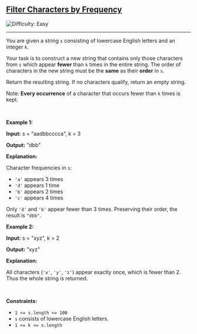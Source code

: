 <h2><a href="https://leetcode.com/problems/filter-characters-by-frequency">Filter Characters by Frequency</a></h2> <img src='https://img.shields.io/badge/Difficulty-Easy-brightgreen' alt='Difficulty: Easy' /><hr><p>You are given a string <code>s</code> consisting of lowercase English letters and an integer <code>k</code>.</p>

<p>Your task is to construct a new string that contains only those characters from <code>s</code> which appear <strong>fewer</strong> than <code>k</code> times in the entire string. The order of characters in the new string must be the <strong>same</strong> as their <strong>order</strong> in <code>s</code>.</p>

<p>Return the resulting string. If no characters qualify, return an empty string.</p>

<p>Note: <strong>Every occurrence</strong> of a character that occurs fewer than <code>k</code> times is kept.</p>

<p>&nbsp;</p>
<p><strong class="example">Example 1:</strong></p>

<div class="example-block">
<p><strong>Input:</strong> <span class="example-io">s = &quot;aadbbcccca&quot;, k = 3</span></p>

<p><strong>Output:</strong> <span class="example-io">&quot;dbb&quot;</span></p>

<p><strong>Explanation:</strong></p>

<p>Character frequencies in <code>s</code>:</p>

<ul>
	<li><code>&#39;a&#39;</code> appears 3 times</li>
	<li><code>&#39;d&#39;</code> appears 1 time</li>
	<li><code>&#39;b&#39;</code> appears 2 times</li>
	<li><code>&#39;c&#39;</code> appears 4 times</li>
</ul>

<p>Only <code>&#39;d&#39;</code> and <code>&#39;b&#39;</code> appear fewer than 3 times. Preserving their order, the result is <code>&quot;dbb&quot;</code>.</p>
</div>

<p><strong class="example">Example 2:</strong></p>

<div class="example-block">
<p><strong>Input:</strong> <span class="example-io">s = &quot;xyz&quot;, k = 2</span></p>

<p><strong>Output:</strong> <span class="example-io">&quot;xyz&quot;</span></p>

<p><strong>Explanation:</strong></p>

<p>All characters (<code>&#39;x&#39;</code>, <code>&#39;y&#39;</code>, <code>&#39;z&#39;</code>) appear exactly once, which is fewer than 2. Thus the whole string is returned.</p>
</div>

<p>&nbsp;</p>
<p><strong>Constraints:</strong></p>

<ul>
	<li><code>1 &lt;= s.length &lt;= 100</code></li>
	<li><code>s</code> consists of lowercase English letters.</li>
	<li><code>1 &lt;= k &lt;= s.length</code></li>
</ul>
